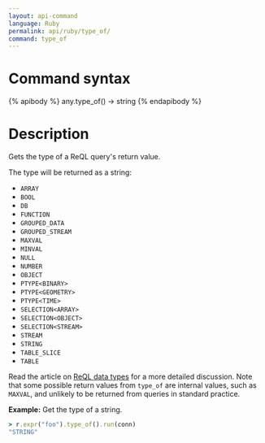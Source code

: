 ```yaml
---
layout: api-command
language: Ruby
permalink: api/ruby/type_of/
command: type_of
---
```


# Command syntax #

{% apibody %}
any.type_of() &rarr; string
{% endapibody %}

# Description #

Gets the type of a ReQL query's return value.

The type will be returned as a string:

* `ARRAY`
* `BOOL`
* `DB`
* `FUNCTION`
* `GROUPED_DATA`
* `GROUPED_STREAM`
* `MAXVAL`
* `MINVAL`
* `NULL`
* `NUMBER`
* `OBJECT`
* `PTYPE<BINARY>`
* `PTYPE<GEOMETRY>`
* `PTYPE<TIME>`
* `SELECTION<ARRAY>`
* `SELECTION<OBJECT>`
* `SELECTION<STREAM>`
* `STREAM`
* `STRING`
* `TABLE_SLICE`
* `TABLE`

Read the article on [ReQL data types](/docs/data-types/) for a more detailed discussion. Note that some possible return values from `type_of` are internal values, such as `MAXVAL`, and unlikely to be returned from queries in standard practice.

__Example:__ Get the type of a string.

```rb
> r.expr("foo").type_of().run(conn)
"STRING"
```


